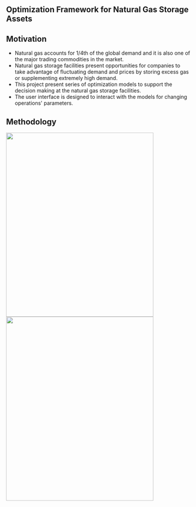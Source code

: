 ## Optimization Framework for Natural Gas Storage Assets

## Motivation

- Natural gas accounts for 1/4th of the global demand and it is also one of the major trading commodities in the market. 
- Natural gas storage facilities present opportunities for companies to take advantage of fluctuating demand and prices by storing excess gas or supplementing extremely high demand. 
- This project present series of optimization models to support the decision making at the natural gas storage facilities.
- The user interface is designed to interact with the models for changing operations' parameters.

## Methodology
















<p float="left">
  <img src="https://user-images.githubusercontent.com/56485357/147918397-cc6e13d7-79d4-4f2b-946f-47dee580bd52.png" width="400" height="500" />
  <img src="https://user-images.githubusercontent.com/56485357/147918469-e64c6511-17b6-409b-a21f-4cdcde0b3ca3.png" width="400" height="500" /> 
</p>



